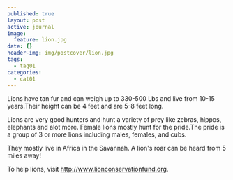 ```yaml
---
published: true
layout: post
active: journal
image:
  feature: lion.jpg
date: {}
header-img: img/postcover/lion.jpg
tags:
  - tag01
categories:
  - cat01
---
```

Lions have tan fur and can weigh up to 330-500 Lbs and live from 10-15 years.Their height can be 4 feet and are 5-8 feet long.

Lions are very good hunters and hunt a variety of prey like zebras, hippos, elephants and alot more.
Female lions mostly hunt for the pride.The pride is a group of 3 or more lions including males, females, and  cubs.

They mostly live in Africa in the Savannah.
A lion's roar can be heard from 5 miles away!

To help lions, visit <http://www.lionconservationfund.org>.
